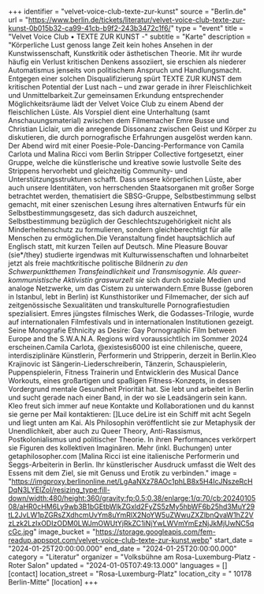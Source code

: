 +++
identifier = "velvet-voice-club-texte-zur-kunst"
source = "Berlin.de"
url = "https://www.berlin.de/tickets/literatur/velvet-voice-club-texte-zur-kunst-0b015b32-ca99-41cb-b9f2-243b3472c1f6/"
type = "event"
title = "Velvet Voice Club • TEXTE ZUR KUNST -"
subtitle = "Karte"
description = "Körperliche Lust genoss lange Zeit kein hohes Ansehen in der Kunstwissenschaft, Kunstkritik oder ästhetischen Theorie. Mit ihr wurde häufig ein Verlust kritischen Denkens assoziiert, sie erschien als niederer Automatismus jenseits von politischem Anspruch und Handlungsmacht. Entgegen einer solchen Disqualifizierung spürt TEXTE ZUR KUNST dem kritischen Potential der Lust nach – und zwar gerade in ihrer Fleischlichkeit und Unmittelbarkeit.Zur gemeinsamen Erkundung entsprechender Möglichkeitsräume lädt der Velvet Voice Club zu einem Abend der fleischlichen Lüste. Als Vorspiel dient eine Unterhaltung (samt Anschauungsmaterial) zwischen dem Filmemacher Emre Busse und Christian Liclair, um die anregende Dissonanz zwischen Geist und Körper zu diskutieren, die durch pornografische Erfahrungen ausgelöst werden kann. Der Abend wird mit einer Poesie-Pole-Dancing-Performance von Camila Carlota und Malina Ricci vom Berlin Stripper Collective fortgesetzt, einer Gruppe, welche die künstlerische und kreative sowie lustvolle Seite des Strippens hervorhebt und gleichzeitig Community- und Unterstützungsstrukturen schafft. Dass unsere körperlichen Lüste, aber auch unsere Identitäten, von herrschenden Staatsorganen mit großer Sorge betrachtet werden, thematisiert die SBSG-Gruppe, Selbstbestimmung selbst gemacht, mit einer szenischen Lesung ihres alternativen Entwurfs für ein Selbstbestimmungsgesetz, das sich dadurch auszeichnet, Selbstbestimmung bezüglich der Geschlechtszugehörigkeit nicht als Minderheitenschutz zu formulieren, sondern gleichberechtigt für alle Menschen zu ermöglichen.Die Veranstaltung findet hauptsächlich auf Englisch statt, mit kurzen Teilen auf Deutsch. Mine Pleasure Bouvar (sie*/they) studierte irgendwas mit Kulturwissenschaften und lohnarbeitet jetzt als freie machtkritische politische Bildner*in zu den Schwerpunktthemen Transfeindlichkeit und Transmisogynie. Als queer-kommunistische Aktivistin graswurzelt sie* sich durch soziale Medien und analoge Netzwerke, um das Cistem zu unterwandern.Emre Busse (geboren in Istanbul, lebt in Berlin) ist Kunsthistoriker und Filmemacher, der sich auf zeitgenössische Sexualitäten und transkulturelle Pornografiestudien spezialisiert. Emres jüngstes filmisches Werk, die Godasses-Trilogie, wurde auf internationalen Filmfestivals und in internationalen Institutionen gezeigt. Seine Monografie Ethnicity as Desire: Gay Pornographic Film between Europe and the S.W.A.N.A. Regions wird voraussichtlich im Sommer 2024 erscheinen.Camila Carlota, @existesis6000 ist eine chilenische, queere, interdisziplinäre Künstlerin, Performerin und Stripperin, derzeit in Berlin.Kleo Krajinovic ist Sängerin-Liederschreiberin, Tänzerin, Schauspielerin, Puppenspielerin, Fitness Trainerin und Entwicklerin des Musical Dance Workouts, eines großartigen und spaßigen Fitness-Konzepts, in dessen Vordergrund mentale Gesundheit Priorität hat. Sie lebt und arbeitet in Berlin und sucht gerade nach einer Band, in der wo sie Leadsängerin sein kann. Kleo freut sich immer auf neue Kontakte und Kollaborationen und du kannst sie gerne per Mail kontaktieren: []Luce deLire ist ein Schiff mit acht Segeln und liegt unten am Kai. Als Philosophin veröffentlicht sie zur Metaphysik der Unendlichkeit, aber auch zu Queer Theory, Anti-Rassismus, Postkolonialismus und politischer Theorie. In ihren Performances verkörpert sie Figuren des kollektiven Imaginären. Mehr (inkl. Buchungen) unter getaphilosopher.com [Malina Ricci ist eine italienische Performerin und Seggs-Arbeiterin in Berlin. Ihr künstlerischer Ausdruck umfasst die Welt des Essens mit dem Ziel, sie mit Genuss und Erotik zu verbinden."
image = "https://imgproxy.berlinonline.net/LgAaNXz78AOc1phLB8x5H4IcJNszeRcHDqN3LYEIZoI/resizing_type:fill-down/width:480/height:360/gravity:fp:0.5:0.38/enlarge:1/q:70/cb:2024010508/aHR0cHM6Ly9wb3B1bGEtbWlkZGxld2FyZS5zMy5hbWF6b25hd3MuY29tL2JvLW1pZGRsZXdhcmUvYm8uYmRlX2NoYW5uZWwuZXZlbnQvaW1hZ2VzLzk2LzIxODIzODM0LWJmOWUtYjRkZC1iNjYwLWVmYmEzNjJkMjUwNC5qcGc.jpg"
image_bucket = "https://storage.googleapis.com/fem-readup.appspot.com/velvet-voice-club-texte-zur-kunst.webp"
start_date = "2024-01-25T20:00:00.000"
end_date = "2024-01-25T20:00:00.000"
category = "Literatur"
organizer = "Volksbühne am Rosa-Luxemburg-Platz - Roter Salon"
updated = "2024-01-05T07:49:13.000"
languages = []
[contact]
location_street = "Rosa-Luxemburg-Platz"
location_city = " 10178 Berlin-Mitte"
[location]
+++